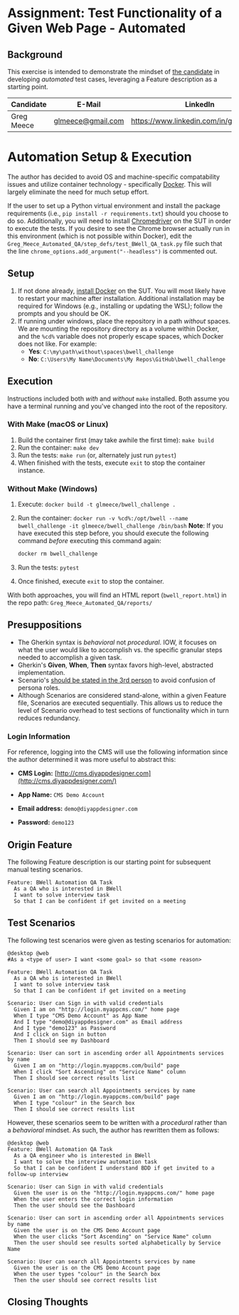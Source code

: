 # Assignment: Test Functionality of a Given Web Page - Automated

## Background

This exercise is intended to demonstrate the mindset of [the candidate](https://www.icanbwell.com/careers#sr-qa-engineer) in developing _automated_ test cases, leveraging a Feature description as a starting point.

| Candidate  | E-Mail            | LinkedIn                               | GitHub Link                                |
| ---------- | ----------------- | -------------------------------------- | ------------------------------------------ |
| Greg Meece | glmeece@gmail.com | https://www.linkedin.com/in/gregmeece/ | https://github.com/GLMeece/bwell_challenge |

# Automation Setup & Execution

The author has decided to avoid OS and machine-specific compatability issues and utilize container technology - specifically [Docker](https://www.docker.com/resources/what-container). This will largely eliminate the need for much setup effort.

If the user to set up a Python virtual environment and install the package requirements (i.e., `pip install -r requirements.txt`) should you choose to do so. Additionally, you will need to install [Chromedriver](https://sites.google.com/a/chromium.org/chromedriver/) on the SUT in order to execute the tests. If you desire to see the Chrome browser actually run in this environment (which is not possible within Docker), edit the `Greg_Meece_Automated_QA/step_defs/test_BWell_QA_task.py` file such that the line `chrome_options.add_argument("--headless")` is commented out.

## Setup

1. If not done already, [install Docker](https://www.docker.com/get-started) on the SUT. You will most likely have to restart your machine after installation. Additional installation may be required for Windows (e.g., installing or updating the WSL); follow the prompts and you should be OK.
2. If running under windows, place the repository in a path _without_ spaces. We are mounting the repository directory as a volume within Docker, and the `%cd%` variable does not properly escape spaces, which Docker does not like. For example:
   * **Yes**: `C:\my\path\without\spaces\bwell_challenge`
   * **No**:  `C:\Users\My Name\Documents\My Repos\GitHub\bwell_challenge`

## Execution

Instructions included both _with_ and _without_ `make` installed. Both assume you have a terminal running and you've changed into the root of the repository.

### With Make (macOS or Linux)

1. Build the container first (may take awhile the first time): `make build`
2. Run the container: `make dev`
3. Run the tests: `make run` (or, alternately just run `pytest`)
4. When finished with the tests, execute `exit` to stop the container instance.

### Without Make (Windows)

1. Execute: `docker build -t glmeece/bwell_challenge .`

2. Run the container: `docker run -v %cd%:/opt/bwell --name bwell_challenge -it glmeece/bwell_challenge /bin/bash`
   **Note**: If you have executed this step before, you should execute the following command _before_ executing this command again:

   ```bash
   docker rm bwell_challenge
   ```

4. Run the tests: `pytest`

5. Once finished, execute `exit` to stop the container.

With both approaches, you will find an HTML report (`bwell_report.html`) in the repo path:
`Greg_Meece_Automated_QA/reports/`


## Presuppositions

* The Gherkin syntax is _behavioral_ not _procedural_. IOW, it focuses on what the user would like to accomplish vs. the specific granular steps needed to accomplish a given task.
* Gherkin's **Given**, **When**, **Then** syntax favors high-level, abstracted implementation.
* Scenario's [should be stated in the 3rd person](https://automationpanda.com/2017/01/18/should-gherkin-steps-use-first-person-or-third-person/) to avoid confusion of persona roles.
* Although Scenarios are considered stand-alone, within a given Feature file, Scenarios are executed sequentially. This allows us to reduce the level of Scenario overhead to test sections of functionality which in turn reduces redundancy.

### Login Information

For reference, logging into the CMS will use the following information since the author determined it was more useful to abstract this:

- **CMS Login:** [http://cms.diyappdesigner.com](http://cms.diyappdesigner.com/)
- **App Name:** `CMS Demo Account`

- **Email address:** `demo@diyappdesigner.com`

- **Password:** `demo123`

## Origin Feature

The following Feature description is our starting point for subsequent manual testing scenarios.

```gherkin
Feature: BWell Automation QA Task
  As a QA who is interested in BWell
  I want to solve interview task
  So that I can be confident if get invited on a meeting
```


## Test Scenarios

The following test scenarios were given as testing scenarios for automation:

```gherkin
@desktop @web
#As a <type of user> I want <some goal> so that <some reason>

Feature: BWell Automation QA Task
  As a QA who is interested in BWell
  I want to solve interview task
  So that I can be confident if get invited on a meeting

Scenario: User can Sign in with valid credentials
  Given I am on "http://login.myappcms.com/" home page
  When I type "CMS Demo Account" as App Name
  And I type "demo@diyappdesigner.com" as Email address
  And I type "demo123" as Password
  And I click on Sign in button
  Then I should see my Dashboard

Scenario: User can sort in ascending order all Appointments services by name
  Given I am on "http://login.myappcms.com/build" page
  When I click "Sort Ascending" on "Service Name" column
  Then I should see correct results list

Scenario: User can search all Appointments services by name
  Given I am on "http://login.myappcms.com/build" page
  When I type "colour" in the Search box
  Then I should see correct results list
```

However, these scenarios seem to be written with a _procedural_ rather than a _behavioral_ mindset. As such, the author has rewritten them as follows:

```gherkin
@desktop @web
Feature: BWell Automation QA Task
  As a QA engineer who is interested in BWell
  I want to solve the interview automation task
  So that I can be confident I understand BDD if get invited to a follow-up interview

Scenario: User can Sign in with valid credentials
  Given the user is on the "http://login.myappcms.com/" home page
  When the user enters the correct login information
  Then the user should see the Dashboard

Scenario: User can sort in ascending order all Appointments services by name
  Given the user is on the CMS Demo Account page
  When the user clicks "Sort Ascending" on "Service Name" column
  Then the user should see results sorted alphabetically by Service Name

Scenario: User can search all Appointments services by name
  Given the user is on the CMS Demo Account page
  When the user types "colour" in the Search box
  Then the user should see correct results list
```

## Closing Thoughts

